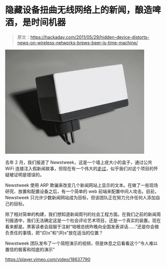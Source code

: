 # 隐藏设备扭曲无线网络上的新闻，酿造啤酒，是时间机器

> 原文：<https://hackaday.com/2011/05/29/hidden-device-distorts-news-on-wireless-networks-brews-beer-is-time-machine/>

![](img/c6d1318432786dec7291bcca0db50b48.png "newstweek")

去年 2 月，我们报道了 Newstweek，这是一个墙上疣大小的盒子，通过公共 WiFi 连接注入假新闻故事，但现在有一个伟大的[走过](http://newstweek.com/howto)，似乎我们对这个项目的怀疑被证明是错误的。

Newstweek 使用 ARP 欺骗来改变几个新闻网站上显示的文本。在做了一些现场研究、放置和配置设备之后，有一个简单的 web 前端来配置中间人攻击。目前，Newstweek 只允许少数新闻网站成为目标，但该团队正在努力允许任何人添加自己的目标。

除了相对简单的构建，我们想知道新闻周刊的社会工程方面。在我们之前的新闻周刊报道中，我们无法确定这是一个社会评论艺术项目，还是一个真实的装置。现在看来都是。黑客读者会屈服于注射“培根总统昨晚向全国发表讲话……”还是你会做负责任的事情，把“(D)s”和“(R)s”放在适当的位置？

Newstweek 团队发布了一个简短演示的视频，但是休息之后看看这个“令人难以置信的极客和彻底的演示”

<https://player.vimeo.com/video/18637790>

</div> </body> </html>